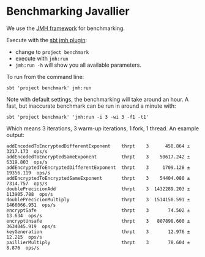 # Benchmarking Javallier

We use the [JMH framework](http://openjdk.java.net/projects/code-tools/jmh/) for benchmarking.

Execute with the [sbt jmh plugin](https://github.com/ktoso/sbt-jmh):

 - change to `project benchmark`
 - execute with `jmh:run`
 - `jmh:run -h` will show you all available parameters.

To run from the command line:

    sbt 'project benchmark' jmh:run

Note with default settings, the benchmarking will take around an hour. A fast, but
inaccurate benchmark can be run in around a minute with:

    sbt 'project benchmark' 'jmh:run -i 3 -wi 3 -f1 -t1'

Which means 3 iterations, 3 warm-up iterations, 1 fork, 1 thread. An example output:


    addEncodedToEncryptedDifferentExponent    thrpt    3      450.864 ±    3217.173  ops/s
    addEncodedToEncryptedSameExponent         thrpt    3    50617.242 ±    6319.803  ops/s
    addEncryptedToEncryptedDifferentExponent  thrpt    3     1709.128 ±   19356.119  ops/s
    addEncryptedToEncryptedSameExponent       thrpt    3    54404.080 ±    7314.757  ops/s
    doublePrecicionAdd                        thrpt    3  1432289.203 ±  113905.788  ops/s
    doublePrecicionMultiply                   thrpt    3  1514150.591 ± 1466066.951  ops/s
    encryptSafe                               thrpt    3       74.502 ±      13.634  ops/s
    encryptUnsafe                             thrpt    3   807898.600 ± 3634045.919  ops/s
    keyGeneration                             thrpt    3       12.976 ±      12.215  ops/s
    paillierMultiply                          thrpt    3       78.604 ±       8.876  ops/s
